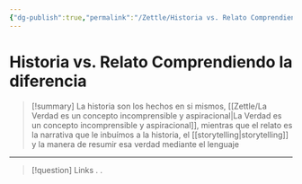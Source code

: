 ```yaml
---
{"dg-publish":true,"permalink":"/Zettle/Historia vs. Relato Comprendiendo la diferencia/","title":"la historia y el relato","tags":["Idea",""],"created":"2023-09-05T06:56:43.175-05:00","updated":"2023-09-08T20:07:16.215-05:00"}
---
```



# Historia vs. Relato Comprendiendo la diferencia

> [!summary] 
> La historia son los hechos en si mismos, [[Zettle/La Verdad es un concepto incomprensible y aspiracional\|La Verdad es un concepto incomprensible y aspiracional]], mientras que el relato es la narrativa que le inbuímos a la historia, el [[storytelling\|storytelling]] y la manera de resumir esa verdad mediante el lenguaje

- - - 
> [!question] Links
> .
> .
